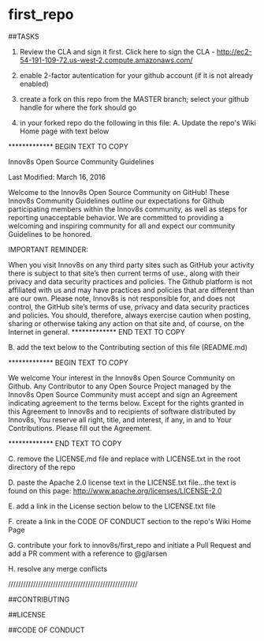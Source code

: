 # first_repo

##TASKS

1. Review the CLA and sign it first.
Click here to sign the CLA - http://ec2-54-191-109-72.us-west-2.compute.amazonaws.com/

2. enable 2-factor autentication for your github account (if it is not already enabled)

3. create a fork on this repo from the MASTER branch; select your github handle for where the fork should go

4. in your forked repo do the following in this file:
  A. Update the repo's Wiki Home page with text below

************* BEGIN TEXT TO COPY

Innov8s Open Source Community Guidelines

Last Modified: March 16, 2016

Welcome to the Innov8s Open Source Community on GitHub! These Innov8s Community Guidelines outline our expectations for Github participating members within the Innov8s community, as well as steps for reporting unacceptable behavior. We are committed to providing a welcoming and inspiring community for all and expect our community Guidelines to be honored.

IMPORTANT REMINDER:

When you visit Innov8s on any third party sites such as GitHub your activity there is subject to that site’s then current terms of use., along with their privacy and data security practices and policies. The Github platform is not affiliated with us and may have practices and policies that are different than are our own. Please note, Innov8s is not responsible for, and does not control, the GitHub site’s terms of use, privacy and data security practices and policies. You should, therefore, always exercise caution when posting, sharing or otherwise taking any action on that site and, of course, on the Internet in general.
************* END TEXT TO COPY


  B. add the text below to the Contributing section of this file (README.md)
  
************* BEGIN TEXT TO COPY

We welcome Your interest in the Innov8s Open Source Community on Github. Any Contributor to any Open Source Project managed by the Innov8s Open Source Community must accept and sign an Agreement indicating agreement to the terms below. Except for the rights granted in this Agreement to Innov8s and to recipients of software distributed by Innov8s, You reserve all right, title, and interest, if any, in and to Your Contributions. Please fill out the Agreement.

************* END TEXT TO COPY


  C. remove the LICENSE.md file and replace with LICENSE.txt in the root directory of the repo
  
  D. paste the Apache 2.0 license text in the LICENSE.txt file...the text is found on this page: http://www.apache.org/licenses/LICENSE-2.0
  
  E. add a link in the License section below to the LICENSE.txt file
  
  F. create a link in the CODE OF CONDUCT section to the repo's Wiki Home Page
  
  G. contribute your fork to innov8s/first_repo and initiate a Pull Request and add a PR comment with a reference to @gjlarsen
  
  H. resolve any merge conflicts
  
////////////////////////////////////////////////////

##CONTRIBUTING


##LICENSE


##CODE OF CONDUCT

